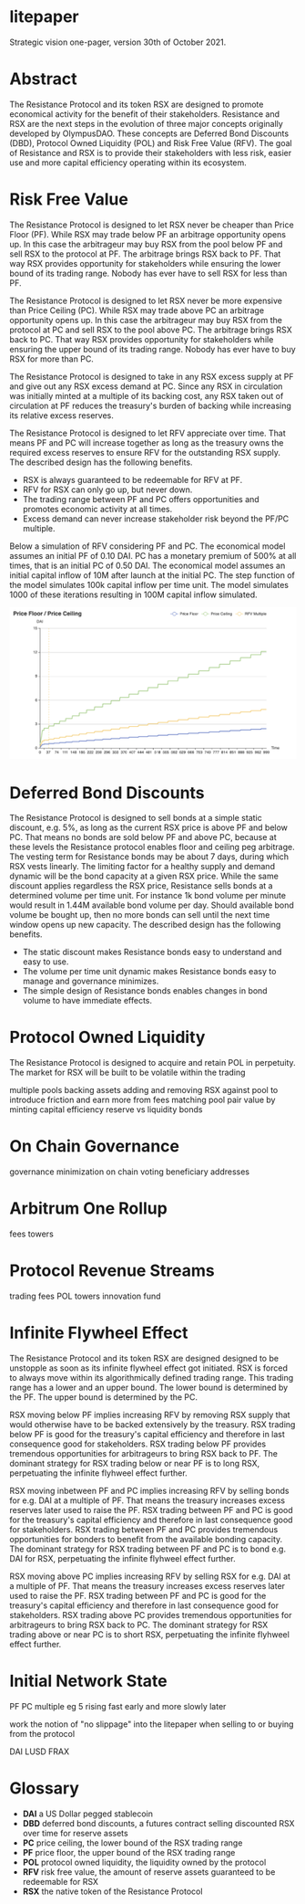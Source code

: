 # litepaper

Strategic vision one-pager, version 30th of October 2021.

# Abstract

The Resistance Protocol and its token RSX are designed to promote economical
activity for the benefit of their stakeholders. Resistance and RSX are the next
steps in the evolution of three major concepts originally developed by
OlympusDAO. These concepts are Deferred Bond Discounts (DBD), Protocol Owned
Liquidity (POL) and Risk Free Value (RFV). The goal of Resistance and RSX is to
provide their stakeholders with less risk, easier use and more capital
efficiency operating within its ecosystem.

# Risk Free Value

The Resistance Protocol is designed to let RSX never be cheaper than Price Floor
(PF). While RSX may trade below PF an arbitrage opportunity opens up. In this
case the arbitrageur may buy RSX from the pool below PF and sell RSX to the
protocol at PF. The arbitrage brings RSX back to PF. That way RSX provides
opportunity for stakeholders while ensuring the lower bound of its trading
range.  Nobody has ever have to sell RSX for less than PF.

The Resistance Protocol is designed to let RSX never be more expensive than
Price Ceiling (PC). While RSX may trade above PC an arbitrage opportunity opens
up. In this case the arbitrageur may buy RSX from the protocol at PC and sell
RSX to the pool above PC. The arbitrage brings RSX back to PC. That way RSX
provides opportunity for stakeholders while ensuring the upper bound of its
trading range. Nobody has ever have to buy RSX for more than PC.

The Resistance Protocol is designed to take in any RSX excess supply at PF and
give out any RSX excess demand at PC. Since any RSX in circulation was initially
minted at a multiple of its backing cost, any RSX taken out of circulation at PF
reduces the treasury's burden of backing while increasing its relative excess
reserves.

The Resistance Protocol is designed to let RFV appreciate over time. That means
PF and PC will increase together as long as the treasury owns the required
excess reserves to ensure RFV for the outstanding RSX supply. The described
design has the following benefits.

- RSX is always guaranteed to be redeemable for RFV at PF.
- RFV for RSX can only go up, but never down.
- The trading range between PF and PC offers opportunities and promotes economic
  activity at all times.
- Excess demand can never increase stakeholder risk beyond the PF/PC multiple.

Below a simulation of RFV considering PF and PC. The economical model assumes an
initial PF of 0.10 DAI. PC has a monetary premium of 500% at all times, that is
an initial PC of 0.50 DAI. The economical model assumes an initial capital
inflow of 10M after launch at the initial PC. The step function of the model
simulates 100k capital inflow per time unit. The model simulates 1000 of these
iterations resulting in 100M capital inflow simulated.

![Price Floor / Price Ceiling](./img/price_floor_price_ceiling.png)

# Deferred Bond Discounts

The Resistance Protocol is designed to sell bonds at a simple static discount,
e.g. 5%, as long as the current RSX price is above PF and below PC. That means
no bonds are sold below PF and above PC, because at these levels the Resistance
protocol enables floor and ceiling peg arbitrage. The vesting term for
Resistance bonds may be about 7 days, during which RSX vests linearly. The
limiting factor for a healthy supply and demand dynamic will be the bond
capacity at a given RSX price. While the same discount applies regardless the
RSX price, Resistance sells bonds at a determined volume per time unit. For
instance 1k bond volume per minute would result in 1.44M available bond volume
per day. Should available bond volume be bought up, then no more bonds can sell
until the next time window opens up new capacity. The described design has the
following benefits.

- The static discount makes Resistance bonds easy to understand and easy to use.
- The volume per time unit dynamic makes Resistance bonds easy to manage and
  governance minimizes.
- The simple design of Resistance bonds enables changes in bond volume to have
  immediate effects.

# Protocol Owned Liquidity

The Resistance Protocol is designed to acquire and retain POL in perpetuity. The
market for RSX will be built to be volatile within the trading

multiple pools
backing assets
adding and removing RSX against pool to introduce friction and earn more from fees
matching pool pair value by minting
capital efficiency
reserve vs liquidity bonds

# On Chain Governance

governance minimization
on chain voting
beneficiary addresses

# Arbitrum One Rollup

fees
towers

# Protocol Revenue Streams

trading fees
POL
towers
innovation fund

# Infinite Flywheel Effect

The Resistance Protocol and its token RSX are designed designed to be unstopple
as soon as its infinite flywheel effect got initiated. RSX is forced to always
move within its algorithmically defined trading range. This trading range has a
lower and an upper bound. The lower bound is determined by the PF. The upper
bound is determined by the PC.

RSX moving below PF implies increasing RFV by removing RSX supply that would
otherwise have to be backed extensively by the treasury. RSX trading below PF is
good for the treasury's capital efficiency and therefore in last consequence
good for stakeholders. RSX trading below PF provides tremendous opportunities
for arbitrageurs to bring RSX back to PF. The dominant strategy for RSX trading
below or near PF is to long RSX, perpetuating the infinite flyhweel effect
further.

RSX moving inbetween PF and PC implies increasing RFV by selling bonds for e.g.
DAI at a multiple of PF. That means the treasury increases excess reserves later
used to raise the PF. RSX trading between PF and PC is good for the treasury's
capital efficiency and therefore in last consequence good for stakeholders. RSX
trading between PF and PC provides tremendous opportunities for bonders to
benefit from the available bonding capacity. The dominant strategy for RSX
trading between PF and PC is to bond e.g. DAI for RSX, perpetuating the infinite
flyhweel effect further.

RSX moving above PC implies increasing RFV by selling RSX for e.g. DAI at a
multiple of PF. That means the treasury increases excess reserves later used to
raise the PF. RSX trading between PF and PC is good for the treasury's capital
efficiency and therefore in last consequence good for stakeholders. RSX trading
above PC provides tremendous opportunities for arbitrageurs to bring RSX back to
PC. The dominant strategy for RSX trading above or near PC is to short RSX,
perpetuating the infinite flyhweel effect further.



# Initial Network State

PF PC multiple eg 5
rising fast early and more slowly later

work the notion of "no slippage" into the litepaper when selling to or buying
from the protocol

DAI
LUSD
FRAX


# Glossary

- **DAI** a US Dollar pegged stablecoin
- **DBD** deferred bond discounts, a futures contract selling discounted RSX over time for reserve assets
- **PC** price ceiling, the lower bound of the RSX trading range
- **PF** price floor, the upper bound of the RSX trading range
- **POL** protocol owned liquidity, the liquidity owned by the protocol
- **RFV** risk free value, the amount of reserve assets guaranteed to be redeemable for RSX
- **RSX** the native token of the Resistance Protocol
